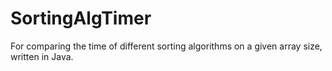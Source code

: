 SortingAlgTimer
===============

For comparing the time of different sorting algorithms on a given array size, written in Java.
